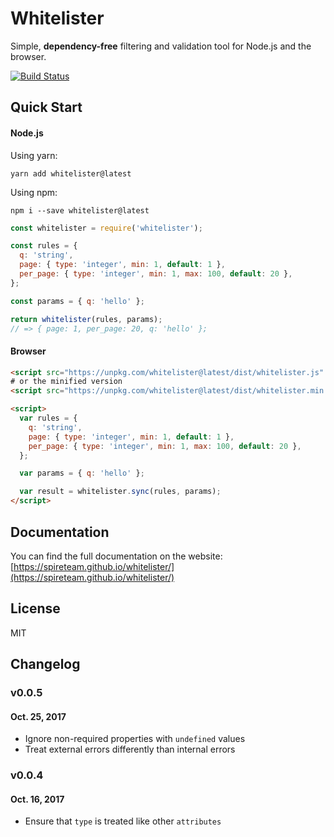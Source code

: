 # Whitelister

Simple, **dependency-free** filtering and validation tool for Node.js and the browser.

[![Build Status](https://travis-ci.org/SpireTeam/whitelister.svg?branch=master)](https://travis-ci.org/SpireTeam/whitelister)

## Quick Start

#### Node.js

Using yarn:

`yarn add whitelister@latest`

Using npm:

`npm i --save whitelister@latest`

```js
const whitelister = require('whitelister');

const rules = {
  q: 'string',
  page: { type: 'integer', min: 1, default: 1 },
  per_page: { type: 'integer', min: 1, max: 100, default: 20 },
};

const params = { q: 'hello' };

return whitelister(rules, params);
// => { page: 1, per_page: 20, q: 'hello' };
```

#### Browser

```html
<script src="https://unpkg.com/whitelister@latest/dist/whitelister.js" />
# or the minified version
<script src="https://unpkg.com/whitelister@latest/dist/whitelister.min.js" />

<script>
  var rules = {
    q: 'string',
    page: { type: 'integer', min: 1, default: 1 },
    per_page: { type: 'integer', min: 1, max: 100, default: 20 },
  };

  var params = { q: 'hello' };

  var result = whitelister.sync(rules, params);
</script>
```

## Documentation

You can find the full documentation on the website: [https://spireteam.github.io/whitelister/](https://spireteam.github.io/whitelister/)

## License

MIT

## Changelog

### v0.0.5
#### Oct. 25, 2017
* Ignore non-required properties with `undefined` values
* Treat external errors differently than internal errors

### v0.0.4
#### Oct. 16, 2017
* Ensure that `type` is treated like other `attributes`